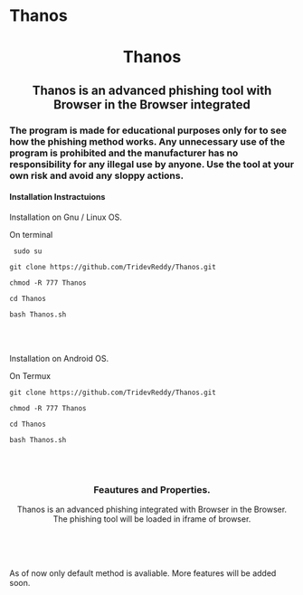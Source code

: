 # Thanos

 <h1 align="center"> Thanos </h1>
 
 <h2 align="center"> Thanos is an advanced phishing tool with Browser in the Browser integrated </h2>
 
<h3>

The program is made for educational purposes only for to see how the phishing method works.
Any unnecessary use of the program is prohibited and the manufacturer has no responsibility for any illegal use by anyone.
Use the tool at your own risk and avoid any sloppy actions.

 </h3>


<h4> Installation Instractuions </h4>

<p>

Installation on Gnu / Linux OS. </br>

On terminal </br>

```
 sudo su 
```

```
git clone https://github.com/TridevReddy/Thanos.git
```

```
chmod -R 777 Thanos 
```

```
cd Thanos
```

```
bash Thanos.sh
```

</br> </br>

Installation on Android OS. </br>

On Termux </br>

```
git clone https://github.com/TridevReddy/Thanos.git
```

```
chmod -R 777 Thanos 
```

```
cd Thanos 
```

```
bash Thanos.sh
```

</br> </br>

</p>

<h3 align="center">
Feautures and Properties.
</h3>
<p align="center">
Thanos is an advanced phishing integrated with Browser in the Browser. The phishing tool will be loaded in iframe of browser.
</p>

<br/> <br/> <br/> 
<p>
As of now only default method is avaliable. More features will be added soon. 
</p> 
